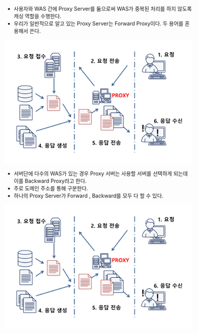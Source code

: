 

- 사용자와 WAS 간에 Proxy Server를 둚으로써 WAS가 중복된 처리를 하지 않도록 캐싱 역할을 수행한다.
- 우리가 일반적으로 알고 있는 Proxy Server는 Forward Proxy이다. 두 용어를 혼용해서 쓴다.

![](./Proxy-server1.png)

- 서버단에 다수의 WAS가 있는 경우 Proxy 서버는 사용할 서버를 선택하게 되는데 이를 Backward Proxy라고 한다.
- 주로 도메인 주소를 통해 구분한다.
- 하나의 Proxy Server가 Forward , Backward를 모두 다 할 수 있다.

![](./Proxy-server1.png)
